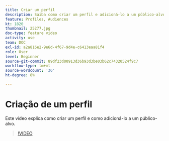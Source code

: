 ```yaml
---
title: Criar um perfil
description: Saiba como criar um perfil e adicioná-lo a um público-alvo.
feature: Profiles, Audiences
kt: 1820
thumbnail: 25277.jpg
doc-type: feature video
activity: use
team: DOC
exl-id: a2a816e2-9e6d-4f67-9d4e-c6413eaa81f4
role: User
level: Beginner
source-git-commit: 89df23d00913d36b93d3be03b62c74320524f9c7
workflow-type: tm+mt
source-wordcount: '36'
ht-degree: 8%

---
```


# Criação de um perfil

Este vídeo explica como criar um perfil e como adicioná-lo a um público-alvo.

>[!VIDEO](https://video.tv.adobe.com/v/25277/?quality=12&learn=on)
